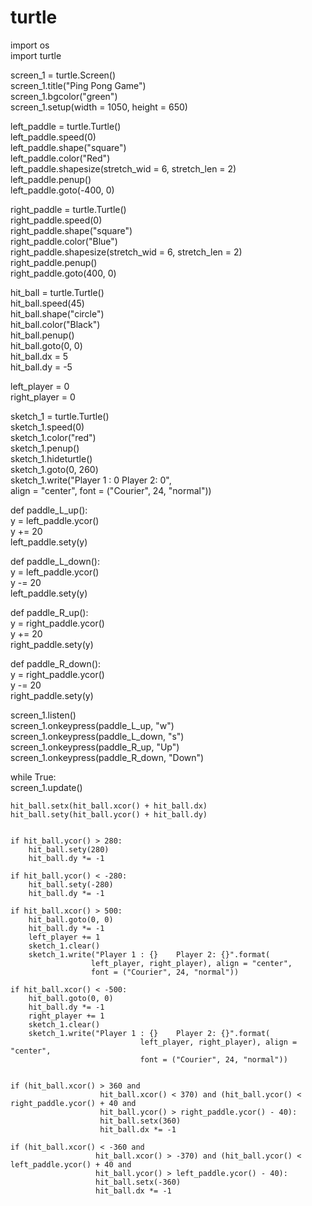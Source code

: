 # turtle
import os  
import turtle  
   

screen_1 = turtle.Screen()  
screen_1.title("Ping Pong Game")  
screen_1.bgcolor("green")  
screen_1.setup(width = 1050, height = 650)  
   
   
  
left_paddle = turtle.Turtle()  
left_paddle.speed(0)  
left_paddle.shape("square")  
left_paddle.color("Red")  
left_paddle.shapesize(stretch_wid = 6, stretch_len = 2)  
left_paddle.penup()  
left_paddle.goto(-400, 0)  
   
   

right_paddle = turtle.Turtle()  
right_paddle.speed(0)  
right_paddle.shape("square")  
right_paddle.color("Blue")  
right_paddle.shapesize(stretch_wid = 6, stretch_len = 2)  
right_paddle.penup()  
right_paddle.goto(400, 0)  
   

hit_ball = turtle.Turtle()  
hit_ball.speed(45)  
hit_ball.shape("circle")  
hit_ball.color("Black")  
hit_ball.penup()  
hit_ball.goto(0, 0)  
hit_ball.dx = 5  
hit_ball.dy = -5  
   
   

left_player = 0  
right_player = 0  
   
   

sketch_1 = turtle.Turtle()  
sketch_1.speed(0)  
sketch_1.color("red")  
sketch_1.penup()  
sketch_1.hideturtle()  
sketch_1.goto(0, 260)  
sketch_1.write("Player 1 : 0    Player 2: 0",  
             align = "center", font = ("Courier", 24, "normal"))  
   
   

def paddle_L_up():  
    y = left_paddle.ycor()  
    y += 20  
    left_paddle.sety(y)  
   
   
def paddle_L_down():  
    y = left_paddle.ycor()  
    y -= 20  
    left_paddle.sety(y)  
   
   
def paddle_R_up():  
    y = right_paddle.ycor()  
    y += 20  
    right_paddle.sety(y)  
   
   
def paddle_R_down():  
    y = right_paddle.ycor()  
    y -= 20  
    right_paddle.sety(y)  
   
   
  
screen_1.listen()  
screen_1.onkeypress(paddle_L_up, "w")  
screen_1.onkeypress(paddle_L_down, "s")  
screen_1.onkeypress(paddle_R_up, "Up")  
screen_1.onkeypress(paddle_R_down, "Down")  
   
   
while True:  
    screen_1.update()  
   
    hit_ball.setx(hit_ball.xcor() + hit_ball.dx)  
    hit_ball.sety(hit_ball.ycor() + hit_ball.dy)  
   
    
    if hit_ball.ycor() > 280:  
        hit_ball.sety(280)  
        hit_ball.dy *= -1  
   
    if hit_ball.ycor() < -280:  
        hit_ball.sety(-280)  
        hit_ball.dy *= -1  
   
    if hit_ball.xcor() > 500:  
        hit_ball.goto(0, 0)  
        hit_ball.dy *= -1  
        left_player += 1  
        sketch_1.clear()  
        sketch_1.write("Player 1 : {}    Player 2: {}".format(  
                      left_player, right_player), align = "center",  
                      font = ("Courier", 24, "normal"))  
   
    if hit_ball.xcor() < -500:  
        hit_ball.goto(0, 0)  
        hit_ball.dy *= -1  
        right_player += 1  
        sketch_1.clear()  
        sketch_1.write("Player 1 : {}    Player 2: {}".format(  
                                 left_player, right_player), align = "center",  
                                 font = ("Courier", 24, "normal"))  
   
   
    if (hit_ball.xcor() > 360 and  
                        hit_ball.xcor() < 370) and (hit_ball.ycor() < right_paddle.ycor() + 40 and  
                        hit_ball.ycor() > right_paddle.ycor() - 40):  
                        hit_ball.setx(360)  
                        hit_ball.dx *= -1  
          
    if (hit_ball.xcor() < -360 and  
                       hit_ball.xcor() > -370) and (hit_ball.ycor() < left_paddle.ycor() + 40 and  
                       hit_ball.ycor() > left_paddle.ycor() - 40):  
                       hit_ball.setx(-360)  
                       hit_ball.dx *= -1  

